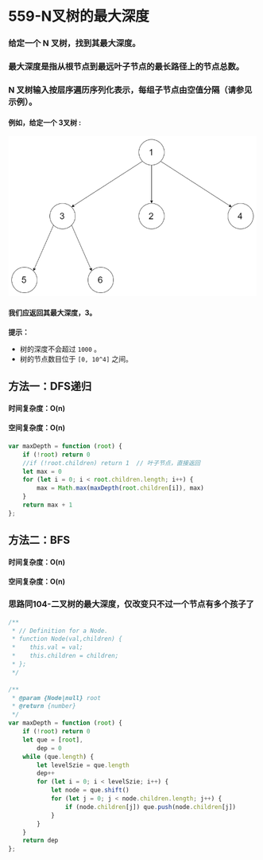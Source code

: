 # 559-N叉树的最大深度

### 给定一个 N 叉树，找到其最大深度。

### 最大深度是指从根节点到最远叶子节点的最长路径上的节点总数。

### N 叉树输入按层序遍历序列化表示，每组子节点由空值分隔（请参见示例）。

#### 例如，给定一个 3叉树 :

<img src='./img/题目.png' style='width:500px' />

#### 我们应返回其最大深度，3。

**提示：**

- 树的深度不会超过 `1000` 。
- 树的节点数目位于 `[0, 10^4]` 之间。



## 方法一：DFS递归

#### 时间复杂度：O(n)

#### 空间复杂度：O(n)

```javascript
var maxDepth = function (root) {
    if (!root) return 0
    //if (!root.children) return 1  // 叶子节点，直接返回
    let max = 0
    for (let i = 0; i < root.children.length; i++) {
        max = Math.max(maxDepth(root.children[i]), max)
    }
    return max + 1
};
```



## 方法二：BFS

#### 时间复杂度：O(n)

#### 空间复杂度：O(n)

### 思路同104-二叉树的最大深度，仅改变只不过一个节点有多个孩子了

```javascript
/**
 * // Definition for a Node.
 * function Node(val,children) {
 *    this.val = val;
 *    this.children = children;
 * };
 */

/**
 * @param {Node|null} root
 * @return {number}
 */
var maxDepth = function (root) {
    if (!root) return 0
    let que = [root],
        dep = 0
    while (que.length) {
        let levelSzie = que.length
        dep++
        for (let i = 0; i < levelSzie; i++) {
            let node = que.shift()
            for (let j = 0; j < node.children.length; j++) {
                if (node.children[j]) que.push(node.children[j])
            }
        }
    }
    return dep
};
```

